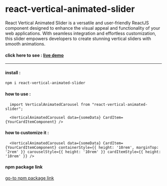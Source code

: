 # react-vertical-animated-slider

<p>
React Vertical Animated Slider is a versatile and user-friendly ReactJS component designed to enhance the visual appeal and functionality of your web applications. With seamless integration and effortless customization, this slider empowers developers to create stunning vertical sliders with smooth animations.
</p>

#### click here to see : <a href="https://react-animated-slider-live-demo.vercel.app/">live demo</a>

<hr/>

#### install :

```
npm i react-vertical-animated-slider
```

#### how to use :

```
  import VerticalAnimatedCarousel from "react-vertical-animated-slider";

  <VerticalAnimatedCarousel data={someData} CardItem={YourCardItemComponent} />
```

#### how to customize it :

```
  <VerticalAnimatedCarousel data={someData} CardItem={YourCardItemComponent} containerStyle={{ height: '10rem', marginTop: '2rem' }} carouselStyle={{ height: '10rem' }} cardItemStyle={{ height: '10rem' }} />
```

#### npm package link
<a href="https://www.npmjs.com/package/react-vertical-animated-slider">go-to npm package link</a>